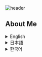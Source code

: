 ![header](https://capsule-render.vercel.app/api?type=venom&height=300&color=gradient&text=Hello,%20I’m%20WONCHEOL&stroke=２１３２１００&fontColor=fffffff)

## About Me

<details>
  <summary>English</summary>
  <h2>I'm Woncheol, a developer with a lot of ideas and who everyone wants to get to know</h2>
  <p>A passionate new developer eager to make an impact.</p>
  <img src="./img/woncheol.jpg" alt="Profile Picture" width="200">
 
# PROJECT

# MATJUDA(School restaurant menu information service) <a href="http://ec2-52-79-52-146.ap-northeast-2.compute.amazonaws.com">Go To APP</a>



https://github.com/code-woncheol/code-woncheol/assets/133950720/72ba9988-8c4a-4e77-95e4-aa16ce3ac495



## Overview and Role

### Overview
The purpose of this project is to provide students with real-time status of menu availability at restaurants in the school. Currently, it is inconvenient to know whether the menu is sold out only when you arrive at the restaurant in person. We would like to solve this problem and further create a community where students can share their opinions about the restaurant's menu.

### My role
- Providing project suggestions and ideas
- User and administrator process and DB design- UX/UI design
- FE (Manage, maintain and build components using React)
- Manage and maintain the entire project
- Arduino programming and production
 <p>If you would like to know more about my project, please visit <a href="https://github.com/MATJUDA/MATJUDA">GitHub</a>.</p>
 
  <h3>Tech Stack</h3>
  <h4>Front-end Skills</h4>
  <ul>
  <li><img src="./img/html5.png" width="15"> HTML5</li>
  <li><img src="./img/css3.png" width="15"> CSS3</li>
  <li><img src="./img/js.png" width="15"> JavaScript</li>
  <li><img src="./img/reactjs.png" width="15"> React</li>
</ul>
  <h4>Back-end Skills</h4>
  <ul>
    <li>MySQL</li>
  </ul>
  <h4>Using Tools</h4>
  <ul>
    <li>Git</li>
    <li>GitHub</li>
    <li>VS Code</li>
  </ul>

  ### Activities other than development relations

  ## Yeonpick
  <p>Leading participation in the entire process, including video content planning, filming, appearing, editing, and distribution
Leading Idea Meetings 
<a href="https://www.instagram.com/reel/CrAwFb5BjqL/?utm_source=ig_web_copy_link&igsh=MzRlODBiNWFlZA==">Related video</a></p>
</details>

<details>
  <summary>日本語</summary>
  <h2>チャレンジャー、ウォンチョルです</h2>
  <img src="./img/woncheol.jpg" alt="プロフィール写真" width="200">
 
# プロジェクト

# MATJUDA(校内食堂メニュー情報提供サービス) <a href="http://ec2-52-79-52-146.ap-northeast-2.compute.amazonaws.com">アクセス</a>



https://github.com/code-woncheol/code-woncheol/assets/133950720/c24cc6c2-6b4b-439b-b8a5-4aed888b0178



## 概要と役割

### 概要
このプロジェクトの目的は、学生たちに学校内の食堂のメニューの欠品状態をリアルタイムで提供することです。 現在は食堂に直接到着しないとメニューの欠品状態が分からず不便です。 これを解消し、さらに食堂のメニューに対する意見を学生同士で分かち合えるコミュニティを準備中です。

### 私の役目
- プロジェクト提案及びアイデア提供
- ユーザーおよび管理者プロセスおよびDB構想
- UX/UI構想
- FE(Reactを使用してコンポーネントの管理、維持、および製作)
- プロジェクト全体の管理と維持
- Arduinoプログラミングおよび製作
<p>私のプロジェクトについてもっと知りたい方は<a href="https://github.com/MATJUDA/MATJUDA">GitHub</a>を訪問してください。</p>

 # Green Hero(子供のための環境保護教育ウェブサービス) <a href="">訪問(サイトアップロード予定)</a>

## 概要および役割

### 概要
このプロジェクトの目的は、子供たちに簡単なゲーム形式で環境保護に関する情報を提供するウェブサービスです。

### 私の役目
- 分別収集&植樹コンテンツ担当
- コンテンツ共同機能の実装

 <p>私のプロジェクトについてもっと知りたい方は<a href="https://github.com/code-woncheol/2024Capstonedesign-GreenHero">GitHub</a>を訪問してください。</p>
   
  <h3>技術スタック</h3>
  <h4>フロントエンドスキル</h4>
  <ul>
  <li><img src="./img/html5.png" width="15"> HTML5</li>
  <li><img src="./img/css3.png" width="15"> CSS3</li>
  <li><img src="./img/js.png" width="15"> JavaScript</li>
  <li><img src="./img/reactjs.png" width="15"> React</li>
</ul>
  <h4>バックエンドスキル</h4>
  <ul>
    <li>MySQL</li>
  </ul>
  <h4>使用ツール</h4>
  <ul>
    <li>Git</li>
    <li>GitHub</li>
    <li>VS Code</li>
  </ul>

  ### 開発関係以外の活動

  ## Yeonpick
  <p>動画コンテンツの企画、撮影、出演、編集、配布など全ての過程で主導的に参加
アイデア会議主導 
<a href="https://www.instagram.com/reel/CrAwFb5BjqL/?utm_source=ig_web_copy_link&igsh=MzRlODBiNWFlZA==">関連映像</a></p>
  
</details>

<details>
  <summary>한국어</summary>
  <h2>아이디어가 많은 친해지고 싶은 개발자, 원철입니다</h2>
  <p>열정적인 신입 개발자로서 변화를 만들어내고 싶습니다.</p>
  <img src="./img/woncheol.jpg" alt="프로필 사진" width="200">

# 프로젝트

# MATJUDA(학교 내 식당 메뉴 정보 제공 서비스) <a href="http://ec2-52-79-52-146.ap-northeast-2.compute.amazonaws.com">방문하기</a>


https://github.com/code-woncheol/code-woncheol/assets/133950720/0264dd88-3f38-4b6f-a51c-f542442a8913


## 개요 및 역할

### 개요
이 프로젝트의 목적은 학생들에게 학교 내에 있는 식당의 메뉴 소진 상태를 실시간으로 제공하는 것입니다. 현재는 식당에 직접 도착해야만 메뉴의 소진 여부를 알 수 있어 불편합니다. 이를 해소하고, 더 나아가 식당의 메뉴에 대한 의견을 학생들끼리 나눌 수 있는 커뮤니티를 마련하고자 합니다.

### 나의 역할
- 프로젝트 제안 및 아이디어 제공
- 유저 및 관리자 프로세스 및 DB 구상
- UX/UI 구상
- FE(React를 사용하여 컴포넌트 관리, 유지 및 제작)
- Arduino 프로그래밍 및 제작
- 전체 프로젝트 관리 및 유지
 <p>제 프로젝트에 대해 더 알고 싶으시면 <a href="https://github.com/MATJUDA/MATJUDA">GitHub</a>를 방문해 주세요.</p>   
 
# GreenHero(어린이를 위한 환경 보호 교육 웹서비스) <a href="">방문하기(사이트 업로드 예정)</a>

## 개요 및 역할

### 개요
이 프로젝트의 목적은 어린이들에게 간단한 게임 형식으로 환경 보호에 관한 정보를 제공하는 웹 서비스입니다.

### 나의 역할
- 분리수거 & 나무 심기 콘텐츠 담당
- 콘텐츠 공동 기능 구현

 <p>제 프로젝트에 대해 더 알고 싶으시면 <a href="https://github.com/code-woncheol/2024Capstonedesign-GreenHero">GitHub</a>를 방문해 주세요.</p>   

  <h3>기술 스택</h3>
  <h4>프론트엔드 기술</h4>
  <ul>
  <li><img src="./img/html5.png" width="15"> HTML5</li>
  <li><img src="./img/css3.png" width="15"> CSS3</li>
  <li><img src="./img/js.png" width="15"> JavaScript</li>
  <li><img src="./img/reactjs.png" width="15"> React</li>
</ul>
  <h4>백엔드 기술</h4>
  <ul>
    <li>MySQL</li>
  </ul>
  <h4>사용 도구</h4>
  <ul>
    <li>Git</li>
    <li>GitHub</li>
    <li>VS Code</li>
  </ul>

### 개발 관련 이외의 활동

  ## Yeonpick
  <p>동영상 콘텐츠 기획, 촬영, 출연, 편집, 배포 등 전 과정 주도적 참여
아이디어 회의 주도 
<a href="https://www.instagram.com/reel/CrAwFb5BjqL/?utm_source=ig_web_copy_link&igsh=MzRlODBiNWFlZA==">관련 영상</a></p>
</details>
